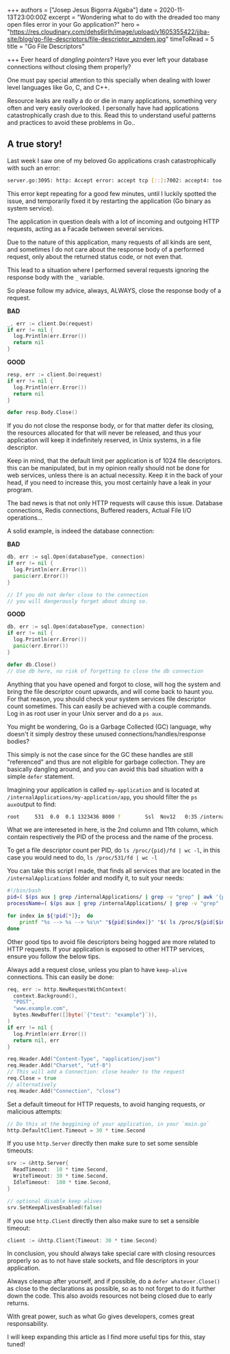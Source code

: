 +++
authors = ["Josep Jesus Bigorra Algaba"]
date = 2020-11-13T23:00:00Z
excerpt = "Wondering what to do with the dreaded too many open files error in your Go application?"
hero = "https://res.cloudinary.com/dehs6irlh/image/upload/v1605355422/jjba-site/blog/go-file-descriptors/file-descriptor_azndem.jpg"
timeToRead = 5
title = "Go File Descriptors"

+++
Ever heard of _dangling pointers_? Have you ever left your database connections without closing them properly?

One must pay special attention to this specially when dealing with lower level languages like Go, C, and C++.

Resource leaks are really a do or die in many applications, something very often and very easily overlooked. I personally have had applications catastrophically crash due to this. Read this to understand useful patterns and practices to avoid these problems in Go..

## A true story!

Last week I saw one of my beloved Go applications crash catastrophically with such an error:

```sh
server.go:3095: http: Accept error: accept tcp [::]:7002: accept4: too many open files; retrying in 5ms 
```
   

This error kept repeating for a good few minutes, until I luckily spotted the issue, and temporarily fixed it by restarting the application (Go binary as system service).

The application in question deals with a lot of incoming and outgoing HTTP requests, acting as a Facade between several services.

Due to the nature of this application, many requests of all kinds are sent, and sometimes I do not care about the response body of a performed request, only about the returned status code, or not even that.

This lead to a situation where I performed several requests ignoring the response body with the `_` variable.

So please follow my advice, always, ALWAYS, close the response body of a request.

**BAD**

```go
_, err := client.Do(request)
if err != nil {
  log.Println(err.Error())
  return nil
} 
```
    

**GOOD**

```go
resp, err := client.Do(request)
if err != nil {
  log.Println(err.Error())
  return nil
}

defer resp.Body.Close()
```

        
If you do not close the response body, or for that matter defer its closing, the resources allocated for that will never be released, and thus your application will keep it indefinitely reserved, in Unix systems, in a file descriptor.

Keep in mind, that the default limit per application is of 1024 file descriptors. this can be manipulated, but in my opinion really should not be done for web services, unless there is an actual necessity. Keep it in the back of your head, if you need to increase this, you most certainly have a leak in your program.

The bad news is that not only HTTP requests will cause this issue. Database connections, Redis connections, Buffered readers, Actual File I/O operations...

A solid example, is indeed the database connection:

**BAD**

```go
db, err := sql.Open(databaseType, connection)
if err != nil {
  log.Println(err.Error())
  panic(err.Error())
}

// If you do not defer close to the connection
// you will dangerously forget about doing so.
```

**GOOD**

```go
db, err := sql.Open(databaseType, connection)
if err != nil {
  log.Println(err.Error())
  panic(err.Error())
}

defer db.Close()
// Use db here, no risk of forgetting to close the db connection  
```  

Anything that you have opened and forgot to close, will hog the system and bring the file descriptor count upwards, and will come back to haunt you. For that reason, you should check your system services file descriptor count sometimes. This can easily be achieved with a couple commands. Log in as root user in your Unix server and do a `ps aux`.

You might be wondering, Go is a Garbage Collected (GC) language, why doesn't it simply destroy these unused connections/handles/response bodies?

This simply is not the case since for the GC these handles are still "referenced" and thus are not eligible for garbage collection. They are basically dangling around, and you can avoid this bad situation with a simple `defer` statement.

Imagining your application is called `my-application` and is located at `/internalApplications/my-application/app`, you should filter the `ps aux`output to find:

```sh
root     531  0.0  0.1 1323436 8000 ?        Ssl  Nov12   0:35 /internalApplications/my-application/app     
```

What we are intereseted in here, is the 2nd column and 11th column, which contain respectively the PID of the process and the name of the process.

To get a file descriptor count per PID, do `ls /proc/{pid}/fd | wc -l`, in this case you would need to do, `ls /proc/531/fd | wc -l`

You can take this script I made, that finds all services that are located in the `/internalApplications` folder and modify it, to suit your needs:

```sh
#!/bin/bash
pid=( $(ps aux | grep /internalApplications/ | grep -v "grep" | awk '{print $2}') )
processName=( $(ps aux | grep /internalApplications/ | grep -v "grep" | awk '{print $11}') )

for index in ${!pid[*]};  do
    printf "%s --> %s --> %s\n" "${pid[$index]}" "$( ls /proc/${pid[$index]}/fd | wc -l )"  "${processName[$index]}"
done 
```   

Other good tips to avoid file descriptors being hogged are more related to HTTP requests. If your application is exposed to other HTTP services, ensure you follow the below tips.

Always add a request close, unless you plan to have `keep-alive` connections. This can easily be done:

```go
req, err := http.NewRequestWithContext(
  context.Background(),
  "POST",
  "www.example.com",
  bytes.NewBuffer([]byte(`{"test": "example"}`)),
)
if err != nil {
  log.Println(err.Error())
  return nil, err
}

req.Header.Add("Content-Type", "application/json")
req.Header.Add("Charset", "utf-8")
// This will add a Connection: close header to the request
req.Close = true
// alternatively
req.Header.Add("Connection", "close")  
```  

Set a default timeout for HTTP requests, to avoid hanging requests, or malicious attempts:

```go
// Do this at the beggining of your application, in your `main.go`
http.DefaultClient.Timeout = 30 * time.Second   
```   

If you use `http.Server` directly then make sure to set some sensible timeouts:

```go
srv := &http.Server{
  ReadTimeout:  10 * time.Second,
  WriteTimeout: 30 * time.Second,
  IdleTimeout:  100 * time.Second,
}

// optional disable keep alives
srv.SetKeepAlivesEnabled(false) 
```   

If you use `http.Client` directly then also make sure to set a sensible timeout:

```go
client := &http.Client{Timeout: 30 * time.Second}
```

In conclusion, you should always take special care with closing resources properly so as to not have stale sockets, and file descriptors in your application.

Always cleanup after yourself, and if possible, do a `defer whatever.Close()` as close to the declarations as possible, so as to not forget to do it further down the code. This also avoids resources not being closed due to early returns.

With great power, such as what Go gives developers, comes great responsability.

I will keep expanding this article as I find more useful tips for this, stay tuned!